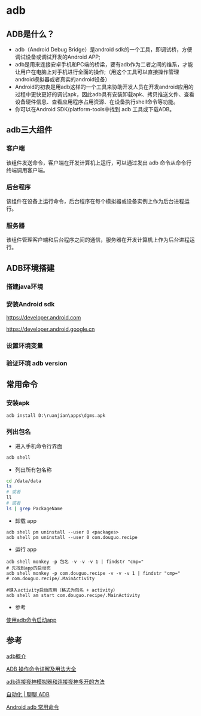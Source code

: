 # adb

## ADB是什么？

- adb（Android Debug Bridge）是android sdk的一个工具，即调试桥，方便调试设备或调试开发的Android APP;
- adb是用来连接安卓手机和PC端的桥梁，要有adb作为二者之间的维系，才能让用户在电脑上对手机进行全面的操作;（用这个工具可以直接操作管理android模拟器或者真实的android设备）
- Android的初衷是用adb这样的一个工具来协助开发人员在开发android应用的过程中更快更好的调试apk，因此adb具有安装卸载apk、拷贝推送文件、查看设备硬件信息、查看应用程序占用资源、在设备执行shell命令等功能。
- 你可以在Android SDK/platform-tools中找到 adb 工具或下载ADB。

## adb三大组件

### 客户端

该组件发送命令，客户端在开发计算机上运行，可以通过发出 adb 命令从命令行终端调用客户端。

### 后台程序

该组件在设备上运行命令，后台程序在每个模拟器或设备实例上作为后台进程运行。

### 服务器

该组件管理客户端和后台程序之间的通信，服务器在开发计算机上作为后台进程运行。

## ADB环境搭建

### 搭建java环境
### 安装Android sdk

https://developer.android.com

https://developer.android.google.cn

### 设置环境变量
### 验证环境 adb version


## 常用命令

### 安装apk

```
adb install D:\ruanjian\apps\dgms.apk
```

### 列出包名

- 进入手机命令行界面

```cmd
adb shell
```

- 列出所有包名称
```sh
cd /data/data
ls
# 或者
ll
# 或者
ls | grep PackageName
```

- 卸载 app

```
adb shell pm uninstall --user 0 <packages>
adb shell pm uninstall --user 0 com.douguo.recipe
```

- 运行 app
```
adb shell monkey -p 包名 -v -v -v 1 | findstr "cmp="
# 先找到app的启动页
adb shell monkey -p com.douguo.recipe -v -v -v 1 | findstr "cmp="
# com.douguo.recipe/.MainActivity

#键入activity启动应用（格式为包名 + activity）
adb shell am start com.douguo.recipe/.MainActivity
```

- 参考

[使用adb命令启动app](https://blog.csdn.net/m0_46151559/article/details/126461868)


## 参考

[adb概介](https://blog.csdn.net/weixin_54280625/article/details/112862918?ops_request_misc=%257B%2522request%255Fid%2522%253A%2522168618396716800225551728%2522%252C%2522scm%2522%253A%252220140713.130102334..%2522%257D&request_id=168618396716800225551728&biz_id=0&utm_medium=distribute.pc_search_result.none-task-blog-2~all~top_positive~default-2-112862918-null-null.142^v88^koosearch_v1,239^v2^insert_chatgpt&utm_term=adb&spm=1018.2226.3001.4187)

[ADB 操作命令详解及用法大全](https://blog.csdn.net/lb245557472/article/details/84068519?ops_request_misc=%257B%2522request%255Fid%2522%253A%2522168618396716800225551728%2522%252C%2522scm%2522%253A%252220140713.130102334..%2522%257D&request_id=168618396716800225551728&biz_id=0&utm_medium=distribute.pc_search_result.none-task-blog-2~all~top_positive~default-1-84068519-null-null.142^v88^koosearch_v1,239^v2^insert_chatgpt&utm_term=adb&spm=1018.2226.3001.4187)

[adb连接夜神模拟器和连接夜神多开的方法](https://blog.csdn.net/qq_40558166/article/details/124497404)

[自动化 | 聊聊 ADB](http://www.360doc.com/content/21/1028/11/77509131_1001637303.shtml)

[Android adb 常用命令](https://blog.csdn.net/qq_42069296/article/details/128660317?utm_medium=distribute.pc_relevant.none-task-blog-2~default~baidujs_baidulandingword~default-1-128660317-blog-122584545.235^v38^pc_relevant_anti_t3_base&spm=1001.2101.3001.4242.2&utm_relevant_index=4)